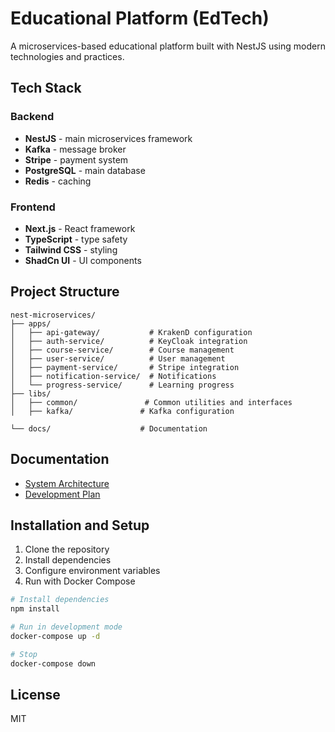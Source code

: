 # Educational Platform (EdTech)

A microservices-based educational platform built with NestJS using modern technologies and practices.

## Tech Stack

### Backend
- **NestJS** - main microservices framework
- **Kafka** - message broker
- **Stripe** - payment system
- **PostgreSQL** - main database
- **Redis** - caching

### Frontend
- **Next.js** - React framework
- **TypeScript** - type safety
- **Tailwind CSS** - styling
- **ShadCn UI** - UI components

## Project Structure

```
nest-microservices/
├── apps/
│   ├── api-gateway/           # KrakenD configuration
│   ├── auth-service/          # KeyCloak integration
│   ├── course-service/        # Course management
│   ├── user-service/          # User management
│   ├── payment-service/       # Stripe integration
│   ├── notification-service/  # Notifications
│   └── progress-service/      # Learning progress
├── libs/
│   ├── common/               # Common utilities and interfaces
│   ├── kafka/               # Kafka configuration

└── docs/                    # Documentation
```

## Documentation

- [System Architecture](docs/architecture.md)
- [Development Plan](docs/development-plan.md)

## Installation and Setup

1. Clone the repository
2. Install dependencies
3. Configure environment variables
4. Run with Docker Compose

```bash
# Install dependencies
npm install

# Run in development mode
docker-compose up -d

# Stop
docker-compose down
```

## License

MIT 
